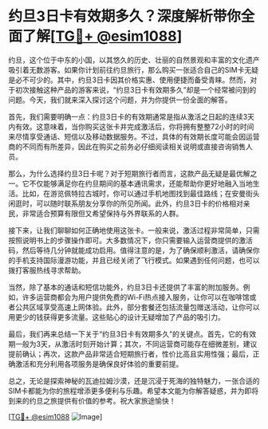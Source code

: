 # 约旦3日卡有效期多久？深度解析带你全面了解[[TG💪+ @esim1088](https://t.me/s/esim1088)]

约旦，这个位于中东的小国，以其悠久的历史、壮丽的自然景观和丰富的文化遗产吸引着无数游客。如果你计划前往约旦旅行，那么购买一张适合自己的SIM卡无疑是必不可少的。其中，约旦3日卡因其价格实惠、使用便捷而备受青睐。然而，对于初次接触这种产品的游客来说，“约旦3日卡有效期多久”却是一个经常被问到的问题。今天，我们就来深入探讨这个问题，并为你提供一份全面的解答。

首先，我们需要明确一点：约旦3日卡的有效期通常是指从激活之日起的连续3天内有效。这意味着，当你购买这张卡并完成激活后，你将拥有整整72小时的时间来尽情享受通话、短信以及移动数据服务。不过，具体的有效期长度可能会因运营商的不同而有所差异，因此在购买之前务必仔细阅读相关说明或直接咨询销售人员。

那么，为什么选择约旦3日卡呢？对于短期旅行者而言，这款产品无疑是最优解之一。它不仅能够满足你在约旦期间的基本通讯需求，还能帮助你更好地融入当地生活。比如，在游览佩特拉古城时，你可以通过手机地图找到最佳路线；在安曼街头闲逛时，可以随时联系朋友分享你的所见所闻。此外，约旦3日卡的价格相对亲民，非常适合预算有限但又希望保持与外界联系的人群。

接下来，让我们聊聊如何正确地使用这张卡。一般来说，激活过程非常简单，只需按照说明书上的步骤操作即可。大多数情况下，你只需要输入运营商提供的激活码，然后等待几分钟就能成功启用。值得注意的是，为了确保顺利激活，请确保你的手机支持国际漫游功能，并且已经关闭了飞行模式。如果遇到任何问题，也可以拨打客服热线寻求帮助。

当然，除了基本的通话和短信功能外，约旦3日卡还提供了丰富的附加服务。例如，许多运营商都会为用户提供免费的Wi-Fi热点接入服务，让你可以在咖啡馆或者公共区域享受高速上网体验。此外，部分套餐还包括流量包赠送活动，让你可以用更少的钱获得更多流量。这些贴心的设计无疑增加了产品的吸引力。

最后，我们再来总结一下关于“约旦3日卡有效期多久”的关键点。首先，它的有效期一般为3天，从激活时刻开始计算；其次，不同运营商可能存在细微差别，建议提前确认；再次，这款产品非常适合短期旅行者，性价比高且实用性强；最后，正确激活和充分利用各项服务是确保良好体验的重要前提。

总之，无论是探索神秘的瓦迪拉姆沙漠，还是沉浸于死海的独特魅力，一张合适的SIM卡都能为你的旅程增添更多便利与乐趣。希望本文能为你解答疑惑，并为即将到来的约旦之旅提供有价值的参考。祝大家旅途愉快！

[[TG💪+ @esim1088](https://t.me/s/esim1088) ![Image](https://i.postimg.cc/4NQfJmqS/Snipaste-2025-05-13-00-14-12.png)]